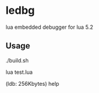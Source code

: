 ledbg
=====

lua embedded debugger for lua 5.2

Usage
-----
./build.sh

lua test.lua

(ldb:    256Kbytes) help
